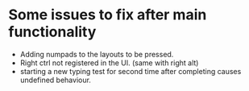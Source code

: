# Some issues to fix after main functionality


* Adding numpads to the layouts to be pressed.
* Right ctrl not registered in the UI. (same with right alt)
* starting a new typing test for second time after completing causes undefined behaviour.


